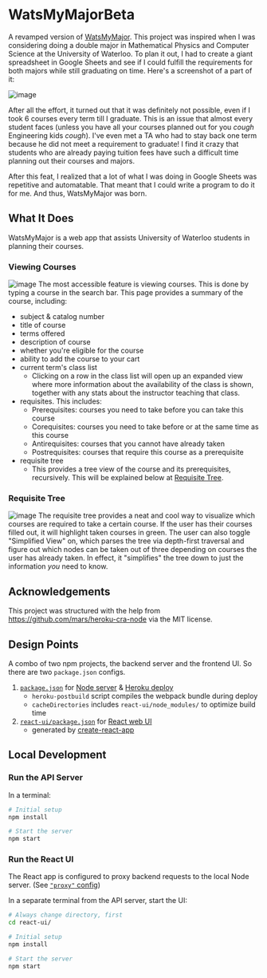 # WatsMyMajorBeta
A revamped version of [WatsMyMajor](https://github.com/theRoughCode/WatsMyMajor).
This project was inspired when I was considering doing a double major in Mathematical Physics and Computer Science at the University of Waterloo.  To plan it out, I had to create a giant spreadsheet in Google Sheets and see if I could fulfill the requirements for both majors while still graduating on time.  Here's a screenshot of a part of it:

![image](https://user-images.githubusercontent.com/19257435/42981890-7a2312c4-8b93-11e8-9896-ed00712e4ee7.png)

After all the effort, it turned out that it was definitely not possible, even if I took 6 courses every term till I graduate. This is an issue that almost every student faces (unless you have all your courses planned out for you  *cough* Engineering kids *cough*).  I've even met a TA who had to stay back one term because he did not meet a requirement to graduate!  I find it crazy that students who are already paying tuition fees have such a difficult time planning out their courses and majors.

After this feat, I realized that a lot of what I was doing in Google Sheets was repetitive and automatable.  That meant that I could write a program to do it for me. And thus, WatsMyMajor was born.

## What It Does
WatsMyMajor is a web app that assists University of Waterloo students in planning their courses.

### Viewing Courses
![image](https://user-images.githubusercontent.com/19257435/42982274-75652db0-8b95-11e8-8471-a1b185ba4532.png)
The most accessible feature is viewing courses.  This is done by typing a course in the search bar. This page provides a summary of the course, including:
- subject & catalog number
- title of course
- terms offered
- description of course
- whether you're eligible for the course
- ability to add the course to your cart
- current term's class list
  - Clicking on a row in the class list will open up an expanded view where more information about the availability of the class is shown, together with any stats about the instructor teaching that class.
- requisites.  This includes:
  - Prerequisites: courses you need to take before you can take this course
  - Corequisites: courses you need to take before or at the same time as this course
  - Antirequisites: courses that you cannot have already taken
  - Postrequisites: courses that require this course as a prerequisite
- requisite tree
  - This provides a tree view of the course and its prerequisites, recursively.  This will be explained below at [Requisite Tree](#requisite-tree).

### Requisite Tree
![image](https://user-images.githubusercontent.com/19257435/42982669-3b1a569c-8b97-11e8-9e99-d15c3de11cf8.png)
The requisite tree provides a neat and cool way to visualize which courses are required to take a certain course.  If the user has their courses filled out, it will highlight taken courses in green.  The user can also toggle "Simplified View" on, which parses the tree via depth-first traversal and figure out which nodes can be taken out of three depending on courses the user has already taken.  In effect, it "simplifies" the tree down to just the information *you* need to know.

## Acknowledgements
This project was structured with the help from https://github.com/mars/heroku-cra-node via the MIT license.


## Design Points

A combo of two npm projects, the backend server and the frontend UI. So there are two `package.json` configs.

  1. [`package.json`](package.json) for [Node server](server/) & [Heroku deploy](https://devcenter.heroku.com/categories/deployment)
      * `heroku-postbuild` script compiles the webpack bundle during deploy
      * `cacheDirectories` includes `react-ui/node_modules/` to optimize build time
  2. [`react-ui/package.json`](react-ui/package.json) for [React web UI](react-ui/)
      * generated by [create-react-app](https://github.com/facebookincubator/create-react-app)


## Local Development

### Run the API Server

In a terminal:

```bash
# Initial setup
npm install

# Start the server
npm start
```


### Run the React UI

The React app is configured to proxy backend requests to the local Node server. (See [`"proxy"` config](react-ui/package.json))

In a separate terminal from the API server, start the UI:

```bash
# Always change directory, first
cd react-ui/

# Initial setup
npm install

# Start the server
npm start
```
